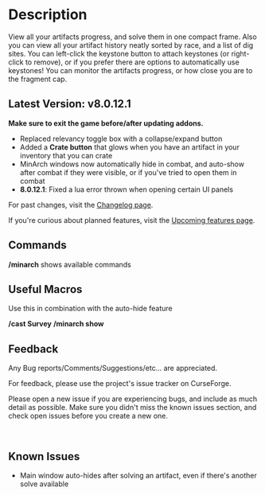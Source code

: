 # Description

View all your artifacts progress, and solve them in one compact frame. Also you can view all your artifact history neatly sorted by race, and a list of dig sites. You can left-click the keystone button to attach keystones (or right-click to remove), or if you prefer there are options to automatically use keystones! You can monitor the artifacts progress, or how close you are to the fragment cap.

## Latest Version: v8.0.12.1
**Make sure to exit the game before/after updating addons.**

- Replaced relevancy toggle box with a collapse/expand button
- Added a **Crate button** that glows when you have an artifact in your inventory that you can crate
- MinArch windows now automatically hide in combat, and auto-show after combat if they were visible, or if you've tried to open them in combat
- **8.0.12.1**: Fixed a lua error thrown when opening certain UI panels

For past changes, visit the [Changelog page](https://wow.curseforge.com/projects/minimal-archaeology/pages/minimal-archaeology/changelog).

If you're curious about planned features, visit the [Upcoming features page](https://wow.curseforge.com/projects/minimal-archaeology/pages/minimal-archaeology/upcoming-features).

## Commands
**/minarch**
shows available commands

## Useful Macros
Use this in combination with the auto-hide feature

**/cast Survey**
**/minarch show**

## Feedback
Any Bug reports/Comments/Suggestions/etc... are appreciated.

For feedback, please use the project's issue tracker on CurseForge.

Please open a new issue if you are experiencing bugs, and include as much detail as possible. Make sure you didn't miss the known issues section, and check open issues before you create a new one.

 
## Known Issues
- Main window auto-hides after solving an artifact, even if there's another solve available
 